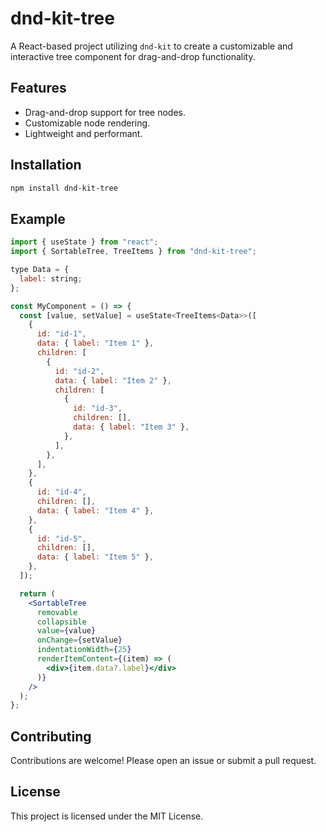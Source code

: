 # dnd-kit-tree

A React-based project utilizing `dnd-kit` to create a customizable and interactive tree component for drag-and-drop functionality.

## Features

- Drag-and-drop support for tree nodes.
- Customizable node rendering.
- Lightweight and performant.

## Installation

```bash
npm install dnd-kit-tree
```

## Example

```jsx
import { useState } from "react";
import { SortableTree, TreeItems } from "dnd-kit-tree";

type Data = {
  label: string;
};

const MyComponent = () => {
  const [value, setValue] = useState<TreeItems<Data>>([
    {
      id: "id-1",
      data: { label: "Item 1" },
      children: [
        {
          id: "id-2",
          data: { label: "Item 2" },
          children: [
            {
              id: "id-3",
              children: [],
              data: { label: "Item 3" },
            },
          ],
        },
      ],
    },
    {
      id: "id-4",
      children: [],
      data: { label: "Item 4" },
    },
    {
      id: "id-5",
      children: [],
      data: { label: "Item 5" },
    },
  ]);

  return (
    <SortableTree
      removable
      collapsible
      value={value}
      onChange={setValue}
      indentationWidth={25}
      renderItemContent={(item) => (
        <div>{item.data?.label}</div>
      )}
    />
  );
};
```

## Contributing

Contributions are welcome! Please open an issue or submit a pull request.

## License

This project is licensed under the MIT License.